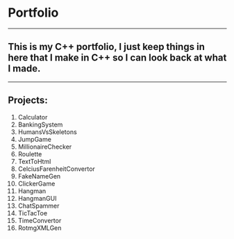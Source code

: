 # Portfolio
----------------------------------------------------------------------------------------------------------
This is my C++ portfolio, I just keep things in here that I make in C++ so I can look back at what I made.
----------------------------------------------------------------------------------------------------------
---------
Projects:
---------
1. Calculator
2. BankingSystem
3. HumansVsSkeletons
4. JumpGame
5. MillionaireChecker
6. Roulette
7. TextToHtml
8. CelciusFarenheitConvertor
9. FakeNameGen
10. ClickerGame
11. Hangman
12. HangmanGUI
13. ChatSpammer
14. TicTacToe
15. TimeConvertor
16. RotmgXMLGen

